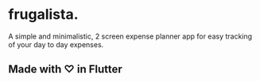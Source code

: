 # frugalista.

A simple and minimalistic, 2 screen expense planner app for easy tracking of your day to day expenses.

## Made with ♡ in Flutter
